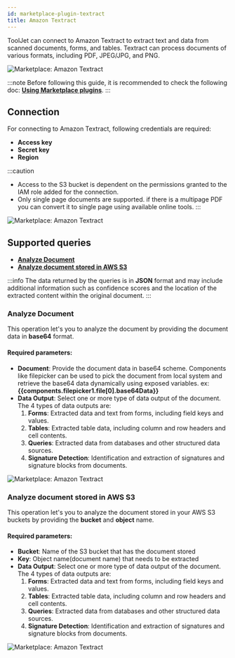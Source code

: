 ```yaml
---
id: marketplace-plugin-textract
title: Amazon Textract
---
```


ToolJet can connect to Amazon Textract to extract text and data from scanned documents, forms, and tables. Textract can process documents of various formats, including PDF, JPEG/JPG, and PNG.

<div style={{textAlign: 'center'}}>

<img className="screenshot-full" src="/img/marketplace/plugins/textract/textract.gif" alt="Marketplace: Amazon Textract" />

</div>

:::note
Before following this guide, it is recommended to check the following doc: **[Using Marketplace plugins](/docs/marketplace/marketplace-overview#using-marketplace-plugins)**.
:::


## Connection

For connecting to Amazon Textract, following credentials are required:
- **Access key**
- **Secret key**
- **Region**

:::caution
- Access to the S3 bucket is dependent on the permissions granted to the IAM role added for the connection.
- Only single page documents are supported. if there is a multipage PDF you can convert it to single page using available online tools.
:::

<div style={{textAlign: 'center'}}>

<img className="screenshot-full" src="/img/marketplace/plugins/textract/creds.png" alt="Marketplace: Amazon Textract" />

</div>

## Supported queries

- **[Analyze Document](#analyze-document)**
- **[Analyze document stored in AWS S3](#analyze-document-stored-in-aws-s3)**

:::info
The data returned by the queries is in **JSON** format and may include additional information such as confidence scores and the location of the extracted content within the original document.
:::

### Analyze Document

This operation let's you to analyze the document by providing the document data in **base64** format.

#### Required parameters: 

- **Document**: Provide the document data in base64 scheme. Components like filepicker can be used to pick the document from local system and retrieve the base64 data dynamically using exposed variables. ex: **{{components.filepicker1.file[0].base64Data}}**
- **Data Output**: Select one or more type of data output of the document. The 4 types of data outputs are: 
  1. **Forms**: Extracted data and text from forms, including field keys and values.
  2. **Tables**: Extracted table data, including column and row headers and cell contents.
  3. **Queries**: Extracted data from databases and other structured data sources.
  4. **Signature Detection**: Identification and extraction of signatures and signature blocks from documents.

<div style={{textAlign: 'center'}}>

<img className="screenshot-full" src="/img/marketplace/plugins/textract/doc.png" alt="Marketplace: Amazon Textract" />

</div>

### Analyze document stored in AWS S3

This operation let's you to analyze the document stored in your AWS S3 buckets by providing the **bucket** and **object** name.

#### Required parameters: 

- **Bucket**: Name of the S3 bucket that has the document stored
- **Key**: Object name(document name) that needs to be extracted
- **Data Output**: Select one or more type of data output of the document. The 4 types of data outputs are: 
  1. **Forms**: Extracted data and text from forms, including field keys and values.
  2. **Tables**: Extracted table data, including column and row headers and cell contents.
  3. **Queries**: Extracted data from databases and other structured data sources.
  4. **Signature Detection**: Identification and extraction of signatures and signature blocks from documents.

<div style={{textAlign: 'center'}}>

<img className="screenshot-full" src="/img/marketplace/plugins/textract/s3.png" alt="Marketplace: Amazon Textract" />

</div>